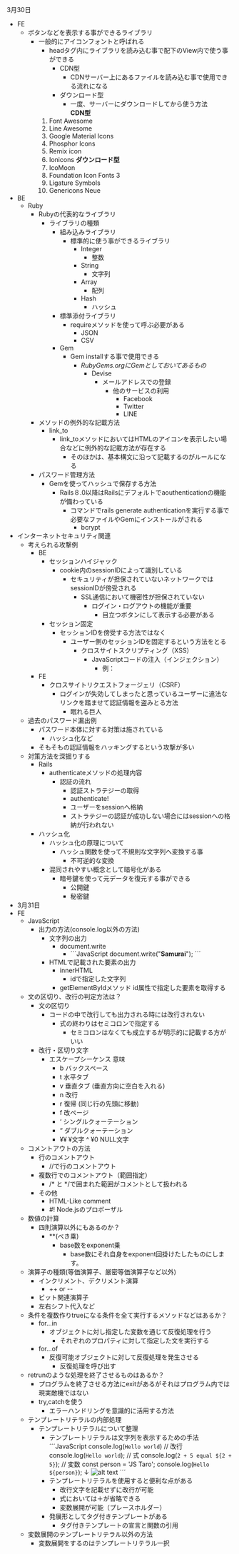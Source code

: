 3月30日
- FE
    - ボタンなどを表示する事ができるライブラリ
        - 一般的にアイコンフォントと呼ばれる
            - headタグ内にライブラリを読み込む事で配下のView内で使う事ができる
                - CDN型
                    - CDNサーバー上にあるファイルを読み込む事で使用できる流れになる
                - ダウンロード型
                    - 一度、サーバーにダウンロードしてから使う方法            
            **CDN型**
            1. Font Awesome
            2. Line Awesome
            3. Google Material Icons
            4. Phosphor Icons
            5. Remix icon
            6. Ionicons
            **ダウンロード型**
            1. IcoMoon
            2. Foundation Icon Fonts 3
            3. Ligature Symbols
            4. Genericons Neue
- BE
    - Ruby
        - Rubyの代表的なライブラリ
            - ライブラリの種類
                - 組み込みライブラリ
                    - 標準的に使う事ができるライブラリ
                        - Integer
                            - 整数
                        - String
                            - 文字列
                        - Array
                            - 配列
                        - Hash
                            - ハッシュ
                - 標準添付ライブラリ
                    - requireメソッドを使って呼ぶ必要がある
                        - JSON
                        - CSV
                - Gem
                    - Gem installする事で使用できる
                        - *RubyGems.orgにGemとしておいてあるもの*
                            - Devise
                                - メールアドレスでの登録
                                    - 他のサービスの利用
                                        - Facebook
                                        - Twitter
                                        - LINE
        - メソッドの例外的な記載方法
            - link_to
                - link_toメソッドにおいてはHTMLのアイコンを表示したい場合などに例外的な記載方法が存在する
                    - そのほかは、基本構文に沿って記載するのがルールになる
        - パスワード管理方法
            - Gemを使ってハッシュで保存する方法
                - Rails８.0以降はRailsにデフォルトでaouthenticationの機能が備わっている
                    - コマンドでrails generate authenticationを実行する事で必要なファイルやGemにインストールがされる
                        - bcrypt
- インターネットセキュリティ関連
    - 考えられる攻撃例
        - BE
            - セッションハイジャック
                - cookie内のsessionIDによって識別している
                    - セキュリティが担保されていないネットワークではsessionIDが傍受される
                        - SSL通信において機密性が担保されていない
                            - ログイン・ログアウトの機能が重要
                                - 目立つボタンにして表示する必要がある
            - セッション固定
                - セッションIDを傍受する方法ではなく
                    - ユーザー側のセッションIDを固定するという方法をとる
                        - クロスサイトスクリプティング（XSS）
                            - JavaScriptコードの注入（インジェクション）
                                - 例：<script>document.cookie="_session_id=16d5b78abb28e3d6206b60f22a03c8d9";</script>
        - FE
            - クロスサイトリクエストフォージェリ（CSRF）
                - ログインが失効してしまったと思っているユーザーに違法なリンクを踏ませて認証情報を盗みとる方法
                    - 眠れる巨人
    - 過去のパスワード漏出例
        - パスワード本体に対する対策は施されている
            - ハッシュ化など
        - そもそもの認証情報をハッキングするという攻撃が多い
    - 対策方法を深掘りする
        - Rails
            - authenticateメソッドの処理内容
                - 認証の流れ
                    - 認証ストラテジーの取得
                    - authenticate!
                    - ユーザーをsessionへ格納
                    - ストラテジーの認証が成功しない場合にはsessionへの格納が行われない
        - ハッシュ化
            - ハッシュ化の原理について
                - ハッシュ関数を使って不規則な文字列へ変換する事
                    - 不可逆的な変換
            - 混同されやすい概念として暗号化がある
                - 暗号鍵を使って元データを復元する事ができる
                    - 公開鍵
                    - 秘密鍵
- 3月31日
- FE
    - JavaScript
        - 出力の方法(console.log以外の方法)
            - 文字列の出力
                - document.write
                    - ´´´JavaScript
                    document.write("<strong>Samurai</strong>");
                    ´´´
            - HTMLで記載された要素の出力
                - innerHTML
                    - idで指定した文字列
                - getElementByIdメソッド
                    id属性で指定した要素を取得する
    - 文の区切り、改行の判定方法は？
        - 文の区切り
            - コードの中で改行しても出力される時には改行されない
                - 式の終わりはセミコロンで指定する
                    - セミコロンはなくても成立するが明示的に記載する方がいい
        - 改行・区切り文字
            - エスケープシーケンス	意味
                - b	    バックスペース
                - t	    水平タブ
                - v	    垂直タブ (垂直方向に空白を入れる)
                - n	    改行
                - r	    復帰 (同じ行の先頭に移動)
                - f	    改ページ
                - ‘	    シングルクォーテーション
                - “	    ダブルクォーテーション
                - ¥¥	¥文字
                ^ ¥0	NULL文字
    - コメントアウトの方法
        - 行のコメントアウト
            - //で行のコメントアウト
        - 複数行でのコメントアウト（範囲指定）
            - /* と */で囲まれた範囲がコメントとして扱われる
        - その他
            - <!-- -->HTML-Like comment
            - #! Node.jsのプロボーザル
    - 数値の計算
        - 四則演算以外にもあるのか？
            - **(べき乗)
                - base数をexponent乗
                    - base数にそれ自身をexponent回掛けたしたものにします。
    - 演算子の種類(等価演算子、厳密等価演算子など以外)
        - インクリメント、デクリメント演算
            - ++ or --
        - ビット関連演算子
        - 左右シフト代入など
    - 条件を複数作りtrueになる条件を全て実行するメソッドなどはあるか？
        - for...in
            - オブジェクトに対し指定した変数を通じて反復処理を行う
                - それぞれのプロパティに対して指定した文を実行する
        - for...of
            - 反復可能オブジェクトに対して反復処理を発生させる
                - 反復処理を呼び出す
    - retrunのような処理を終了させるものはあるか？ 
        - プログラムを終了させる方法にexitがあるがそれはプログラム内では現実敵機ではない
        - try,catchを使う
            - エラーハンドリングを意識的に活用する方法
    - テンプレートリテラルの内部処理
        - テンプレートリテラルについて整理
            - テンプレートリテラルは文字列を表示するための手法
                ´´´JavaScript
                console.log(`Hello world`)
                // 改行
                console.log(`Hello
                world`);
                // 式
                console.log(`2 + 5 equal ${2 + 5}`);
                // 変数
                const person = 'JS Taro';
                console.log(`Hello ${person}`);
                ↓
                ![alt text](/Public/テンプレートリテラル.png.png)
                ´´´
            - テンプレートリテラルを使用すると便利な点がある
                - 改行文字を記載せずに改行が可能
                - 式においては＋が省略できる
                - 変数展開が可能（プレースホルダー）
            - 発展形としてタグ付きテンプレートがある
                - タグ付きテンプレートの宣言と関数の引用
    - 変数展開のテンプレートリテラル以外の方法
        - 変数展開をするのはテンプレートリテラル一択
